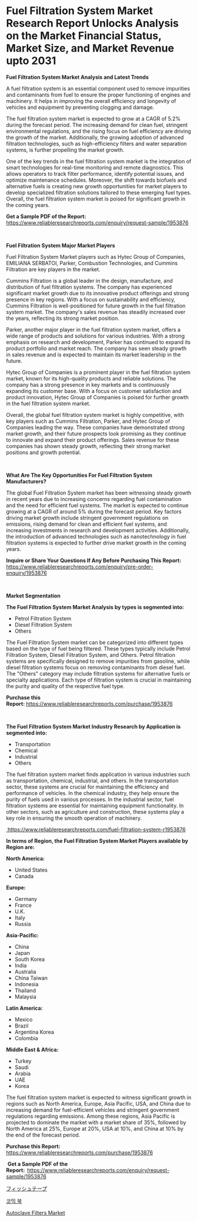 <p><h1>Fuel Filtration System Market Research Report Unlocks Analysis on the Market Financial Status, Market Size, and Market Revenue upto 2031</h1></p><p><strong>Fuel Filtration System Market Analysis and Latest Trends</strong></p>
<p><p>A fuel filtration system is an essential component used to remove impurities and contaminants from fuel to ensure the proper functioning of engines and machinery. It helps in improving the overall efficiency and longevity of vehicles and equipment by preventing clogging and damage.</p><p>The fuel filtration system market is expected to grow at a CAGR of 5.2% during the forecast period. The increasing demand for clean fuel, stringent environmental regulations, and the rising focus on fuel efficiency are driving the growth of the market. Additionally, the growing adoption of advanced filtration technologies, such as high-efficiency filters and water separation systems, is further propelling the market growth.</p><p>One of the key trends in the fuel filtration system market is the integration of smart technologies for real-time monitoring and remote diagnostics. This allows operators to track filter performance, identify potential issues, and optimize maintenance schedules. Moreover, the shift towards biofuels and alternative fuels is creating new growth opportunities for market players to develop specialized filtration solutions tailored to these emerging fuel types. Overall, the fuel filtration system market is poised for significant growth in the coming years.</p></p>
<p><strong>Get a Sample PDF of the Report:&nbsp;</strong> <a href="https://www.reliableresearchreports.com/enquiry/request-sample/1953876">https://www.reliableresearchreports.com/enquiry/request-sample/1953876</a></p>
<p>&nbsp;</p>
<p><strong>Fuel Filtration System Major Market Players</strong></p>
<p><p>Fuel Filtration System Market players such as Hytec Group of Companies, EMILIANA SERBATOI, Parker, Combustion Technologies, and Cummins Filtration are key players in the market. </p><p>Cummins Filtration is a global leader in the design, manufacture, and distribution of fuel filtration systems. The company has experienced significant market growth due to its innovative product offerings and strong presence in key regions. With a focus on sustainability and efficiency, Cummins Filtration is well-positioned for future growth in the fuel filtration system market. The company's sales revenue has steadily increased over the years, reflecting its strong market position.</p><p>Parker, another major player in the fuel filtration system market, offers a wide range of products and solutions for various industries. With a strong emphasis on research and development, Parker has continued to expand its product portfolio and market reach. The company has seen steady growth in sales revenue and is expected to maintain its market leadership in the future.</p><p>Hytec Group of Companies is a prominent player in the fuel filtration system market, known for its high-quality products and reliable solutions. The company has a strong presence in key markets and is continuously expanding its customer base. With a focus on customer satisfaction and product innovation, Hytec Group of Companies is poised for further growth in the fuel filtration system market.</p><p>Overall, the global fuel filtration system market is highly competitive, with key players such as Cummins Filtration, Parker, and Hytec Group of Companies leading the way. These companies have demonstrated strong market growth, and their future prospects look promising as they continue to innovate and expand their product offerings. Sales revenue for these companies has shown steady growth, reflecting their strong market positions and growth potential.</p></p>
<p>&nbsp;</p>
<p><strong>What Are The Key Opportunities For Fuel Filtration System Manufacturers?</strong></p>
<p><p>The global Fuel Filtration System market has been witnessing steady growth in recent years due to increasing concerns regarding fuel contamination and the need for efficient fuel systems. The market is expected to continue growing at a CAGR of around 5% during the forecast period. Key factors driving market growth include stringent government regulations on emissions, rising demand for clean and efficient fuel systems, and increasing investments in research and development activities. Additionally, the introduction of advanced technologies such as nanotechnology in fuel filtration systems is expected to further drive market growth in the coming years.</p></p>
<p><strong>Inquire or Share Your Questions If Any Before Purchasing This Report:</strong> <a href="https://www.reliableresearchreports.com/enquiry/pre-order-enquiry/1953876">https://www.reliableresearchreports.com/enquiry/pre-order-enquiry/1953876</a></p>
<p>&nbsp;</p>
<p><strong>Market Segmentation</strong></p>
<p><strong>The Fuel Filtration System Market Analysis by types is segmented into:</strong></p>
<p><ul><li>Petrol Filtration System</li><li>Diesel Filtration System</li><li>Others</li></ul></p>
<p><p>The Fuel Filtration System market can be categorized into different types based on the type of fuel being filtered. These types typically include Petrol Filtration System, Diesel Filtration System, and Others. Petrol filtration systems are specifically designed to remove impurities from gasoline, while diesel filtration systems focus on removing contaminants from diesel fuel. The "Others" category may include filtration systems for alternative fuels or specialty applications. Each type of filtration system is crucial in maintaining the purity and quality of the respective fuel type.</p></p>
<p><strong>Purchase this Report:&nbsp;</strong><a href="https://www.reliableresearchreports.com/purchase/1953876">https://www.reliableresearchreports.com/purchase/1953876</a></p>
<p>&nbsp;</p>
<p><strong>The Fuel Filtration System Market Industry Research by Application is segmented into:</strong></p>
<p><ul><li>Transportation</li><li>Chemical</li><li>Industrial</li><li>Others</li></ul></p>
<p><p>The fuel filtration system market finds application in various industries such as transportation, chemical, industrial, and others. In the transportation sector, these systems are crucial for maintaining the efficiency and performance of vehicles. In the chemical industry, they help ensure the purity of fuels used in various processes. In the industrial sector, fuel filtration systems are essential for maintaining equipment functionality. In other sectors, such as agriculture and construction, these systems play a key role in ensuring the smooth operation of machinery.</p></p>
<p><a href="https://www.reliableresearchreports.com/fuel-filtration-system-r1953876">&nbsp;https://www.reliableresearchreports.com/fuel-filtration-system-r1953876</a></p>
<p><strong>In terms of Region, the Fuel Filtration System Market Players available by Region are:</strong></p>
<p>
    <p> <strong> North America: </strong>
        <ul>
            <li>United States</li>
            <li>Canada</li>
        </ul>
        </p> 
    <p> <strong> Europe: </strong>
        <ul>
            <li>Germany</li>
            <li>France</li>
            <li>U.K.</li>
            <li>Italy</li>
            <li>Russia</li>
        </ul>
        </p> 
    <p> <strong> Asia-Pacific: </strong>
        <ul>
            <li>China</li>
            <li>Japan</li>
            <li>South Korea</li>
            <li>India</li>
            <li>Australia</li>
            <li>China Taiwan</li>
            <li>Indonesia</li>
            <li>Thailand</li>
            <li>Malaysia</li>
        </ul>
        </p> 
    <p> <strong> Latin America: </strong>
        <ul>
            <li>Mexico</li>
            <li>Brazil</li>
            <li>Argentina Korea</li>
            <li>Colombia</li>
        </ul>
        </p> 
    <p> <strong> Middle East & Africa: </strong>
        <ul>
            <li>Turkey</li>
            <li>Saudi</li>
            <li>Arabia</li>
            <li>UAE</li>
            <li>Korea</li>
        </ul>
    </p>
    </p>
<p><p>The fuel filtration system market is expected to witness significant growth in regions such as North America, Europe, Asia Pacific, USA, and China due to increasing demand for fuel-efficient vehicles and stringent government regulations regarding emissions. Among these regions, Asia Pacific is projected to dominate the market with a market share of 35%, followed by North America at 25%, Europe at 20%, USA at 10%, and China at 10% by the end of the forecast period.</p></p>
<p><strong>Purchase this Report: </strong><a href="https://www.reliableresearchreports.com/purchase/1953876">https://www.reliableresearchreports.com/purchase/1953876</a></p>
<p>&nbsp;<strong>Get a Sample PDF of the Report:&nbsp;&nbsp;</strong><a href="https://www.reliableresearchreports.com/enquiry/request-sample/1953876">https://www.reliableresearchreports.com/enquiry/request-sample/1953876</a></p>
<p><strong></strong></p>
<p><p><a href="https://github.com/vhemk0794148/Market-Research-Report-List-1/blob/main/858624628068.md">フィッシュテープ</a></p><p><a href="https://github.com/vss5505pa7z1p/Market-Research-Report-List-1/blob/main/925784725521.md">코믹 북</a></p><p><a href="https://github.com/sofayahoo2023/Market-Research-Report-List-4/blob/main/autoclave-filters-market.md">Autoclave Filters Market</a></p></p>
